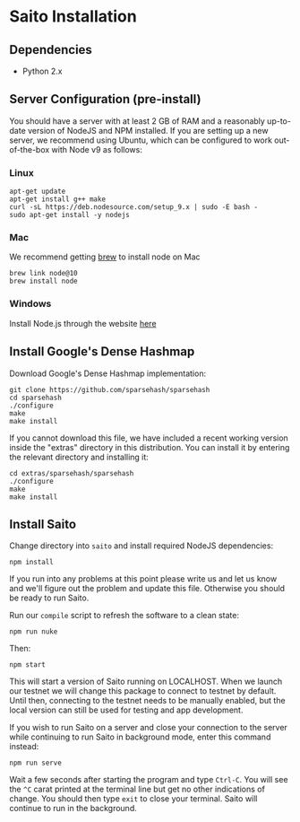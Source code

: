 # Saito Installation

## Dependencies
- Python 2.x

## Server Configuration (pre-install)

You should have a server with at least 2 GB of RAM and a reasonably 
up-to-date version of NodeJS and NPM installed. If you are setting
up a new server, we recommend using Ubuntu, which can be configured
to work out-of-the-box with Node v9 as follows:

### Linux
```
apt-get update
apt-get install g++ make
curl -sL https://deb.nodesource.com/setup_9.x | sudo -E bash -
sudo apt-get install -y nodejs
```

### Mac
We recommend getting [brew](https://brew.sh/) to install node on Mac
```
brew link node@10
brew install node
```

### Windows
Install Node.js through the website [here](https://nodejs.org/en/download/)

## Install Google's Dense Hashmap

Download Google's Dense Hashmap implementation:
```
git clone https://github.com/sparsehash/sparsehash
cd sparsehash
./configure
make
make install
```

If you cannot download this file, we have included a recent working
version inside the "extras" directory in this distribution. You can 
install it by entering the relevant directory and installing it:
```
cd extras/sparsehash/sparsehash
./configure
make
make install
```

## Install Saito

Change directory into `saito` and install required NodeJS dependencies:
```
npm install
```

If you run into any problems at this point please write us and let us
know and we'll figure out the problem and update this file. Otherwise
you should be ready to run Saito.


Run our `compile` script to refresh the software to a clean state:
```
npm run nuke
```

Then:
```
npm start
```

This will start a version of Saito running on LOCALHOST. When we launch
our testnet we will change this package to connect to testnet by default.
Until then, connecting to the testnet needs to be manually enabled, but
the local version can still be used for testing and app development.

If you wish to run Saito on a server and close your connection to the
server while continuing to run Saito in background mode, enter this
command instead:
```
npm run serve
```

Wait a few seconds after starting the program and type `Ctrl-C`. You
will see the `^C` carat printed at the terminal line but get no other
indications of change. You should then type `exit` to close your
terminal. Saito will continue to run in the background.